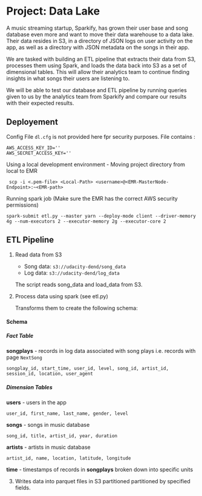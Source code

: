 # Project: Data Lake

A music streaming startup, Sparkify, has grown their user base and song database even more and want to move their data warehouse to a data lake. Their data resides in S3, in a directory of JSON logs on user activity on the app, as well as a directory with JSON metadata on the songs in their app.

We are tasked with building an ETL pipeline that extracts their data from S3, processes them using Spark, and loads the data back into S3 as a set of dimensional tables. This will allow their analytics team to continue finding insights in what songs their users are listening to.

We will be able to test our database and ETL pipeline by running queries given to us by the analytics team from Sparkify and compare our results with their expected results.

## Deployement

Config File `dl.cfg` is not provided here fpr security purposes. File contains :

```
AWS_ACCESS_KEY_ID=''
AWS_SECRET_ACCESS_KEY=''
```

Using a local development environment - Moving project directory from local to EMR

     scp -i <.pem-file> <Local-Path> <username>@<EMR-MasterNode-Endpoint>:~<EMR-path>

Running spark job (Make sure the EMR has the correct AWS security permissions)

    spark-submit etl.py --master yarn --deploy-mode client --driver-memory 4g --num-executors 2 --executor-memory 2g --executor-core 2

## ETL Pipeline

1.  Read data from S3

    - Song data: `s3://udacity-dend/song_data`
    - Log data: `s3://udacity-dend/log_data`

    The script reads song_data and load_data from S3.

2.  Process data using spark (see etl.py)

    Transforms them to create the following schema:

#### Schema

##### Fact Table

**songplays** - records in log data associated with song plays i.e. records with page `NextSong`

```
songplay_id, start_time, user_id, level, song_id, artist_id, session_id, location, user_agent
```

##### Dimension Tables

**users** - users in the app

```
user_id, first_name, last_name, gender, level
```

**songs** - songs in music database

```
song_id, title, artist_id, year, duration
```

**artists** - artists in music database

```
artist_id, name, location, latitude, longitude
```

**time** - timestamps of records in **songplays** broken down into specific units

3.  Writes data into parquet files in S3 partitioned partitioned by specified fields.
